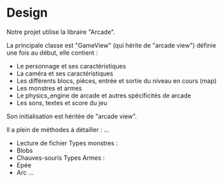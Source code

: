 # Design

Notre projet utilise la libraire "Arcade".

La principale classe est "GameView" (qui hérite de "arcade view") définie une fois au début, elle contient :
- Le personnage et ses caractéristiques
- La caméra et ses caractéristiques
- Les différents blocs, pièces, entrée et sortie du niveau en cours (map)
- Les monstres et armes
- Le physics_engine de arcade et autres spécificités de arcade
- Les sons, textes et score du jeu

Son initialisation est héritée de "arcade view".

Il a plein de méthodes à détailler :
...


- Lecture de fichier
Types monstres :
- Blobs
- Chauves-souris
Types Armes :
- Epée
- Arc
...


